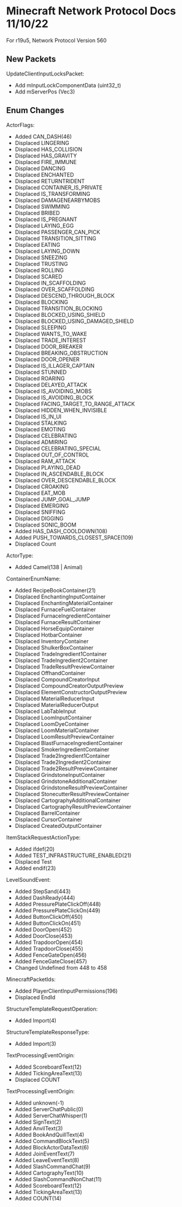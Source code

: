 # Minecraft Network Protocol Docs 11/10/22
For r19u5, Network Protocol Version 560

## New Packets
UpdateClientInputLocksPacket:
* Add mInputLockComponentData (uint32_t)
* Add mServerPos (Vec3)

## Enum Changes
ActorFlags:
* Added CAN_DASH(46)
* Displaced LINGERING
* Displaced HAS_COLLISION
* Displaced HAS_GRAVITY
* Displaced FIRE_IMMUNE
* Displaced DANCING
* Displaced ENCHANTED
* Displaced RETURNTRIDENT
* Displaced CONTAINER_IS_PRIVATE
* Displaced IS_TRANSFORMING
* Displaced DAMAGENEARBYMOBS
* Displaced SWIMMING
* Displaced BRIBED
* Displaced IS_PREGNANT
* Displaced LAYING_EGG
* Displaced PASSENGER_CAN_PICK
* Displaced TRANSITION_SITTING
* Displaced EATING
* Displaced LAYING_DOWN
* Displaced SNEEZING
* Displaced TRUSTING
* Displaced ROLLING
* Displaced SCARED
* Displaced IN_SCAFFOLDING
* Displaced OVER_SCAFFOLDING
* Displaced DESCEND_THROUGH_BLOCK
* Displaced BLOCKING
* Displaced TRANSITION_BLOCKING
* Displaced BLOCKED_USING_SHIELD
* Displaced BLOCKED_USING_DAMAGED_SHIELD
* Displaced SLEEPING
* Displaced WANTS_TO_WAKE
* Displaced TRADE_INTEREST
* Displaced DOOR_BREAKER
* Displaced BREAKING_OBSTRUCTION
* Displaced DOOR_OPENER
* Displaced IS_ILLAGER_CAPTAIN
* Displaced STUNNED
* Displaced ROARING
* Displaced DELAYED_ATTACK
* Displaced IS_AVOIDING_MOBS
* Displaced IS_AVOIDING_BLOCK
* Displaced FACING_TARGET_TO_RANGE_ATTACK
* Displaced HIDDEN_WHEN_INVISIBLE
* Displaced IS_IN_UI
* Displaced STALKING
* Displaced EMOTING
* Displaced CELEBRATING
* Displaced ADMIRING
* Displaced CELEBRATING_SPECIAL
* Displaced OUT_OF_CONTROL
* Displaced RAM_ATTACK
* Displaced PLAYING_DEAD
* Displaced IN_ASCENDABLE_BLOCK
* Displaced OVER_DESCENDABLE_BLOCK
* Displaced CROAKING
* Displaced EAT_MOB
* Displaced JUMP_GOAL_JUMP
* Displaced EMERGING
* Displaced SNIFFING
* Displaced DIGGING
* Displaced SONIC_BOOM
* Added HAS_DASH_COOLDOWN(108)
* Added PUSH_TOWARDS_CLOSEST_SPACE(109)
* Displaced Count

ActorType:
 * Added Camel(138 | Animal)

ContainerEnumName:
 * Added RecipeBookContainer(21)
 * Displaced EnchantingInputContainer
 * Displaced EnchantingMaterialContainer
 * Displaced FurnaceFuelContainer
 * Displaced FurnaceIngredientContainer
 * Displaced FurnaceResultContainer
 * Displaced HorseEquipContainer
 * Displaced HotbarContainer
 * Displaced InventoryContainer
 * Displaced ShulkerBoxContainer
 * Displaced TradeIngredient1Container
 * Displaced TradeIngredient2Container
 * Displaced TradeResultPreviewContainer
 * Displaced OffhandContainer
 * Displaced CompoundCreatorInput
 * Displaced CompoundCreatorOutputPreview
 * Displaced ElementConstructorOutputPreview
 * Displaced MaterialReducerInput
 * Displaced MaterialReducerOutput
 * Displaced LabTableInput
 * Displaced LoomInputContainer
 * Displaced LoomDyeContainer
 * Displaced LoomMaterialContainer
 * Displaced LoomResultPreviewContainer
 * Displaced BlastFurnaceIngredientContainer
 * Displaced SmokerIngredientContainer
 * Displaced Trade2Ingredient1Container
 * Displaced Trade2Ingredient2Container
 * Displaced Trade2ResultPreviewContainer
 * Displaced GrindstoneInputContainer
 * Displaced GrindstoneAdditionalContainer
 * Displaced GrindstoneResultPreviewContainer
 * Displaced StonecutterResultPreviewContainer
 * Displaced CartographyAdditionalContainer
 * Displaced CartographyResultPreviewContainer
 * Displaced BarrelContainer
 * Displaced CursorContainer
 * Displaced CreatedOutputContainer
 
ItemStackRequestActionType:
 * Added ifdef(20)
 * Added TEST_INFRASTRUCTURE_ENABLED(21)
 * Displaced Test
 * Added endif(23)
 
LevelSoundEvent:
 * Added StepSand(443)
 * Added DashReady(444)
 * Added PressurePlateClickOff(448)
 * Added PressurePlateClickOn(449)
 * Added ButtonClickOff(450)
 * Added ButtonClickOn(451)
 * Added DoorOpen(452)
 * Added DoorClose(453)
 * Added TrapdoorOpen(454)
 * Added TrapdoorClose(455)
 * Added FenceGateOpen(456)
 * Added FenceGateClose(457)
 * Changed Undefined from 448 to 458
 
MinecraftPacketIds:
 * Added PlayerClientInputPermissions(196)
 * Displaced EndId
 
StructureTemplateRequestOperation:
 * Added Import(4)
 
StructureTemplateResponseType:
 * Added Import(3)
 
TextProcessingEventOrigin:
 * Added ScoreboardText(12)
 * Added TickingAreaText(13)
 * Displaced COUNT
 
TextProcessingEventOrigin:
 * Added unknown(-1)
 * Added ServerChatPublic(0)
 * Added ServerChatWhisper(1)
 * Added SignText(2)
 * Added AnvilText(3)
 * Added BookAndQuillText(4)
 * Added CommandBlockText(5)
 * Added BlockActorDataText(6)
 * Added JoinEventText(7)
 * Added LeaveEventText(8)
 * Added SlashCommandChat(9)
 * Added CartographyText(10)
 * Added SlashCommandNonChat(11)
 * Added ScoreboardText(12)
 * Added TickingAreaText(13)
 * Added COUNT(14)